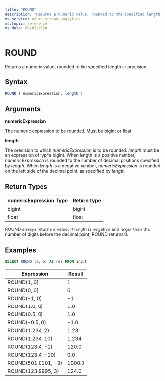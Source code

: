 ```yaml
---
title: "ROUND"
description: "Returns a numeric value, rounded to the specified length or precision."
ms.service: azure-stream-analytics
ms.topic: reference
ms.date: 08/02/2024
---
```

# ROUND

Returns a numeric value, rounded to the specified length or precision.

## Syntax  
  
```SQL   
ROUND ( numericExpression, length )
```  
  
## Arguments

**numericExpression**  
  
The numeric expression to be rounded. Must be bigint or float.

**length**

The precision to which *numericExpression* is to be rounded. *length* must be an expression of typ*e bigint. When length is a positive number, *numericExpression* is rounded to the number of decimal positions specified by *length*. When *length* is a negative number, *numericExpression* is rounded on the left side of the decimal point, as specified by *length*.
  
## Return Types  

|numericExpression Type|Return type|
|----------------------|-----------|
|bigint|bigint|
|float|float|

ROUND always returns a value. If length is negative and larger than the number of digits before the decimal point, ROUND returns 0.

## Examples  
  
```SQL  
SELECT ROUND (a, b) AS res FROM input
```  
  
|Expression|Result|
|----------|------|
|ROUND(1, 0)|1|
|ROUND(0, 0)|0|
|ROUND(-1, 0)|-1|
|ROUND(1.0, 0)|1.0|
|ROUND(0.5, 0)|1.0|
|ROUND(-0.5, 0)|-1.0|
|ROUND(1.234, 2)|1.23|
|ROUND(1.234, 10)|1.234|
|ROUND(123.4, -1)|120.0|
|ROUND(123.4, -10)|0.0|
|ROUND(501.0101, -3)|1000.0|
|ROUND(123.9995, 3)|124.0|
